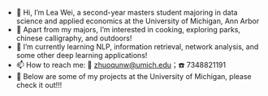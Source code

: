 - 👋 Hi, I’m Lea Wei, a second-year masters student majoring in data science and applied economics at the University of Michigan, Ann Arbor
- 👀 Apart from my majors, I’m interested in cooking, exploring parks, chinese calligraphy, and outdoors!
- 🌱 I’m currently learning NLP, information retrieval, network analysis, and some other deep learning applications!
- 📫 How to reach me: 📧 zhuoqunw@umich.edu；☎️ 7348821191
- 💼 Below are some of my projects at the University of Michigan, please check it out!!!

<!---
zhuoqunw/zhuoqunw is a ✨ special ✨ repository because its `README.md` (this file) appears on your GitHub profile.
You can click the Preview link to take a look at your changes.
--->
